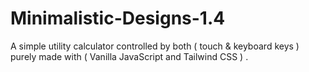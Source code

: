 # Minimalistic-Designs-1.4
A simple utility calculator controlled by both ( touch &amp; keyboard keys ) purely made with ( Vanilla JavaScript and Tailwind CSS ) .
